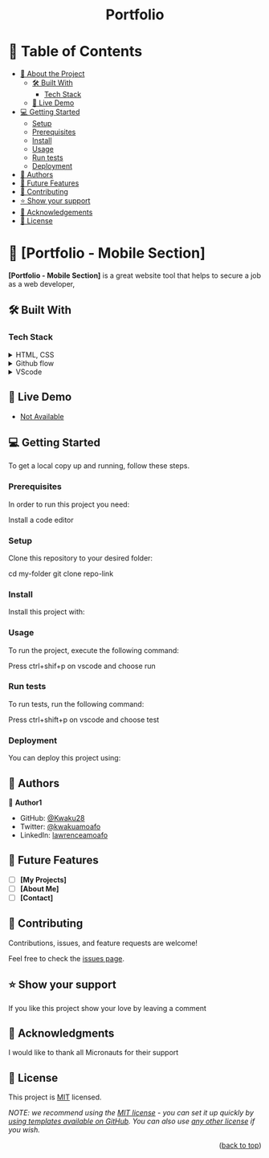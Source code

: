 
<div align="center">

  <h1><b>Portfolio</b></h1>

</div>

<!-- TABLE OF CONTENTS -->

# 📗 Table of Contents

- [📖 About the Project](#about-project)
  - [🛠 Built With](#built-with)
    - [Tech Stack](#tech-stack)
  - [🚀 Live Demo](#live-demo)
- [💻 Getting Started](#getting-started)
  - [Setup](#setup)
  - [Prerequisites](#prerequisites)
  - [Install](#install)
  - [Usage](#usage)
  - [Run tests](#run-tests)
  - [Deployment](#triangular_flag_on_post-deployment)
- [👥 Authors](#authors)
- [🔭 Future Features](#future-features)
- [🤝 Contributing](#contributing)
- [⭐️ Show your support](#support)
- [🙏 Acknowledgements](#acknowledgements)
- [📝 License](#license)

<!-- PROJECT DESCRIPTION -->

# 📖 [Portfolio - Mobile Section] <a name="about-project"></a>

**[Portfolio - Mobile Section]** is a great website tool that helps to secure a job as a web developer,

## 🛠 Built With <a name="built-with"></a>

### Tech Stack <a name="tech-stack"></a>

<details>
  <summary>HTML, CSS</summary>
  <ul>
    <li><a href="https://reactjs.org/">React.js</a></li>
  </ul>
</details>

<details>
  <summary>Github flow</summary>
  <ul>
    <li><a href="https://expressjs.com/">Express.js</a></li>
  </ul>
</details>

<details>
<summary>VScode</summary>
  <ul>
    <li><a href="https://www.postgresql.org/">PostgreSQL</a></li>
  </ul>
</details>

<!-- LIVE DEMO -->

## 🚀 Live Demo <a name="live-demo"></a>

- [Not Available](http://...)

<!-- GETTING STARTED -->

## 💻 Getting Started <a name="getting-started"></a>

To get a local copy up and running, follow these steps.

### Prerequisites

In order to run this project you need:

Install a code editor

### Setup

Clone this repository to your desired folder:

cd my-folder
git clone repo-link

### Install

Install this project with:

### Usage

To run the project, execute the following command:

Press ctrl+shif+p on vscode and choose run

### Run tests

To run tests, run the following command:

Press ctrl+shift+p on vscode and choose test

### Deployment

You can deploy this project using:

<!-- AUTHORS -->

## 👥 Authors <a name="authors"></a>

👤 **Author1**

- GitHub: [@Kwaku28](https://github.com/Kwaku28)
- Twitter: [@kwakuamoafo](https://twitter.com/kwakuamoafo)
- LinkedIn: [lawrenceamoafo](https://linkedin.com/in/lawrenceamoafo)

<!-- FUTURE FEATURES -->

## 🔭 Future Features <a name="future-features"></a>

- [ ] **[My Projects]**
- [ ] **[About Me]**
- [ ] **[Contact]**

<!-- CONTRIBUTING -->

## 🤝 Contributing <a name="contributing"></a>

Contributions, issues, and feature requests are welcome!

Feel free to check the [issues page](../../issues/).

<!-- SUPPORT -->

## ⭐️ Show your support <a name="support"></a>

If you like this project show your love by leaving a comment

<!-- ACKNOWLEDGEMENTS -->

## 🙏 Acknowledgments <a name="acknowledgements"></a>

I would like to thank all Micronauts for their support

<!-- LICENSE -->

## 📝 License <a name="license"></a>

This project is [MIT](https://github.com/Kwaku28/Portfolio-Mobile/blob/toolbar-headline-section/MIT.md) licensed.

_NOTE: we recommend using the [MIT license](https://choosealicense.com/licenses/mit/) - you can set it up quickly by [using templates available on GitHub](https://docs.github.com/en/communities/setting-up-your-project-for-healthy-contributions/adding-a-license-to-a-repository). You can also use [any other license](https://choosealicense.com/licenses/) if you wish._

<p align="right">(<a href="#readme-top">back to top</a>)</p>
